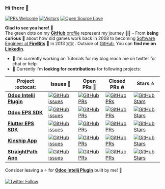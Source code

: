 ### Hi there 👋
[![PRs Welcome](https://img.shields.io/badge/PRs-welcome-brightgreen.svg?style=flat&logo=github)](https://github.com/3mrdev) [![Visitors](https://visitor-badge.glitch.me/badge?page_id=3mrdev.visitor-badge)](https://github.com/3mrdev) [![Open Source Love](https://badges.frapsoft.com/os/v2/open-source.svg?v=103)](https://github.com/3mrdev)

**Glad to see you here!** :star_struck: <br> The green dots on my [**GitHub** profile](https://github.com/3mrdev?tab=repositories) represent my journey :running_man: - From **being curious** :thinking: about how did games work back in 2008 to becoming [Software Engineer at **FireBits**](https://tut.3mr.dev/featured/firebitsstory/) :dart: in 2013 🇸🇩 . Outside of [GitHub](https://github.com/3mrdev/), You can **find me on [LinkedIn](https://www.linkedin.com/in/3mrdev/)**. 

- 🔭 I’m currently working on Tutorials for my blog reach me on twitter for chat or help
- 👯 Currently I'm **looking for contributions** for following projects:


|      Project :octocat:   |     Issues :bug:   | Open PRs :bell:  | Closed PRs :fire:  | Stars :star: |
|-------------|-------------------|---|---|---|
| [**Odoo Intelij Plugin**](https://github.com/firebitsnet/odoo-intellij) | [![GitHub issues](https://img.shields.io/github/issues/firebitsnet/odoo-intellij?color=green&logo=github&style=flat)](https://github.com/firebitsnet/odoo-intellij/issues) | [![GitHub PRs](https://img.shields.io/github/issues-pr/firebitsnet/odoo-intellij?style=flat&logo=github)](https://github.com/firebitsnet/odoo-intellij/pulls)  | [![GitHub PRs](https://img.shields.io/github/issues-pr-closed/firebitsnet/odoo-intellij?style=flat&color=critical&logo=github)](https://github.com/firebitsnet/odoo-intellij/pulls?q=is%3Apr+is%3Aclosed)  | [![GitHub Stars](https://img.shields.io/github/stars/firebitsnet/odoo-intellij?logo=github&style=flat)](https://github.com/firebitsnet/odoo-intellij/stars) |
| [**Odoo EPS SDK**](https://github.com/firebitsnet/odoo_ebs/) | [![GitHub issues](https://img.shields.io/github/issues/firebitsnet/odoo_ebs?color=green&logo=github&style=flat)](https://github.com/firebitsnet/odoo_ebs/issues) | [![GitHub PRs](https://img.shields.io/github/issues-pr/firebitsnet/odoo_ebs?style=flat&logo=github)](https://github.com/firebitsnet/odoo_ebs/pulls)  | [![GitHub PRs](https://img.shields.io/github/issues-pr-closed/firebitsnet/odoo_ebs?style=flat&color=critical&logo=github)](https://github.com/firebitsnet/odoo_ebs/pulls?q=is%3Apr+is%3Aclosed)   | [![GitHub Stars](https://img.shields.io/github/stars/firebitsnet/odoo_ebs?logo=github&style=flat)](https://github.com/firebitsnet/odoo_ebs/stars) |
| [**Flutter EPS SDK**](https://github.com/firebitsnet/flutter_ebs/) | [![GitHub issues](https://img.shields.io/github/issues/firebitsnet/flutter_ebs?color=green&logo=github&style=flat)](https://github.com/firebitsnet/flutter_ebs/issues) | [![GitHub PRs](https://img.shields.io/github/issues-pr/firebitsnet/flutter_ebs?style=flat&logo=github)](https://github.com/firebitsnet/flutter_ebs/pulls)  | [![GitHub PRs](https://img.shields.io/github/issues-pr-closed/firebitsnet/flutter_ebs?style=flat&color=critical&logo=github)](https://github.com/firebitsnet/flutter_ebs/pulls?q=is%3Apr+is%3Aclosed)   | [![GitHub Stars](https://img.shields.io/github/stars/firebitsnet/flutter_ebs?logo=github&style=flat)](https://github.com/firebitsnet/flutter_ebs/stars) |
| [**Kinship App**](https://github.com/3mrdev/kinship/) | [![GitHub issues](https://img.shields.io/github/issues/3mrdev/kinship?color=green&logo=github&style=flat)](https://github.com/3mrdev/kinship/issues) | [![GitHub PRs](https://img.shields.io/github/issues-pr/3mrdev/kinship?style=flat&logo=github)](https://github.com/3mrdev/kinship/pulls)  | [![GitHub PRs](https://img.shields.io/github/issues-pr-closed/3mrdev/kinship?style=flat&color=critical&logo=github)](https://github.com/3mrdev/kinship/pulls?q=is%3Apr+is%3Aclosed)   | [![GitHub Stars](https://img.shields.io/github/stars/3mrdev/kinship?logo=github&style=flat)](https://github.com/3mrdev/kinship/stars) |
| [**StraightPath App**](https://github.com/3mrdev/straight_path/) | [![GitHub issues](https://img.shields.io/github/issues/3mrdev/straight_path?color=green&logo=github&style=flat)](https://github.com/3mrdev/straight_path/issues) | [![GitHub PRs](https://img.shields.io/github/issues-pr/3mrdev/straight_path?style=flat&logo=github)](https://github.com/3mrdev/straight_path/pulls)  | [![GitHub PRs](https://img.shields.io/github/issues-pr-closed/3mrdev/straight_path?style=flat&color=critical&logo=github)](https://github.com/3mrdev/straight_path/pulls?q=is%3Apr+is%3Aclosed)   | [![GitHub Stars](https://img.shields.io/github/stars/3mrdev/straight_path?logo=github&style=flat)](https://github.com/3mrdev/straight_path/stars) |

Consider leaving a :star: for **[Odoo Intelij Plugin](https://github.com/firebitsnet/odoo-intellij/)** built by me! :hugs: <br>


[![Twitter Follow](https://img.shields.io/twitter/follow/3mrdev?style=social)](https://twitter.com/3mrdev)


<!--
**3mrdev/3mrdev** is a ✨ _special_ ✨ repository because its `README.md` (this file) appears on your GitHub profile.

Here are some ideas to get you started:

- 🔭 I’m currently working on ...
- 🌱 I’m currently learning ...
- 👯 I’m looking to collaborate on ...
- 🤔 I’m looking for help with ...
- 💬 Ask me about ...
- 📫 How to reach me: ...
- 😄 Pronouns: ...
- ⚡ Fun fact: ...
-->
